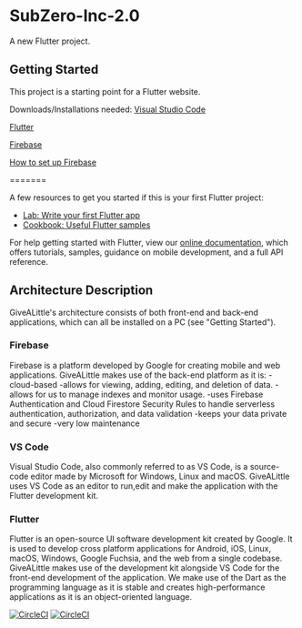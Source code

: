 # SubZero-Inc-2.0

A new Flutter project.

## Getting Started

This project is a starting point for a Flutter website.

Downloads/Installations needed:
[Visual Studio Code](https://code.visualstudio.com/)

[Flutter](https://docs.flutter.dev/get-started/install?gclid=EAIaIQobChMI07Sx2tTw9gIVytPtCh2qEggXEAAYASAAEgIe9PD_BwE&gclsrc=aw.ds)

[Firebase](https://firebase.google.com/)

[How to set up Firebase](https://www.youtube.com/watch?v=QZ_53nSPgPg)

=======

A few resources to get you started if this is your first Flutter project:

- [Lab: Write your first Flutter app](https://flutter.dev/docs/get-started/codelab)
- [Cookbook: Useful Flutter samples](https://flutter.dev/docs/cookbook)

For help getting started with Flutter, view our
[online documentation](https://flutter.dev/docs), which offers tutorials,
samples, guidance on mobile development, and a full API reference.


## Architecture Description

GiveALittle's architecture consists of both front-end and back-end applications, which can all be installed on a PC (see "Getting Started").

### Firebase
Firebase is a platform developed by Google for creating mobile and web applications. GiveALittle makes use of the back-end platform as it is:
 -cloud-based
 -allows for viewing, adding, editing, and deletion of data.
 -allows for us to manage indexes and monitor usage.
 -uses Firebase Authentication and Cloud Firestore Security Rules to handle serverless authentication, authorization, and data validation
 -keeps your data private and secure
 -very low maintenance


### VS Code
Visual Studio Code, also commonly referred to as VS Code, is a source-code editor made by Microsoft for Windows, Linux and macOS. GiveALittle uses VS Code as an editor to run,edit and make the application with the Flutter development kit.

### Flutter
Flutter is an open-source UI software development kit created by Google. It is used to develop cross platform applications for Android, iOS, Linux, macOS, Windows, Google Fuchsia, and the web from a single codebase. GiveALittle makes use of the development kit alongside VS Code for the front-end development of the application. We make use of the Dart as the programming language as it is stable and creates high-performance applications as it is an object-oriented language.  

[![CircleCI](https://circleci.com/gh/Naturekhosa/SubZero-Inc/tree/BrowseListings.svg?style=svg)](https://circleci.com/gh/Naturekhosa/SubZero-Inc/tree/BrowseListings)
[![CircleCI](https://circleci.com/gh/MulaloNetsh/givealiittle.svg?style=svg)]([<LINK>](https://app.circleci.com/pipelines/github/MulaloNetsh/givealiittle/9/workflows/5775d03e-b19a-4bc6-9feb-490ac86c5d33/jobs/9/steps))
